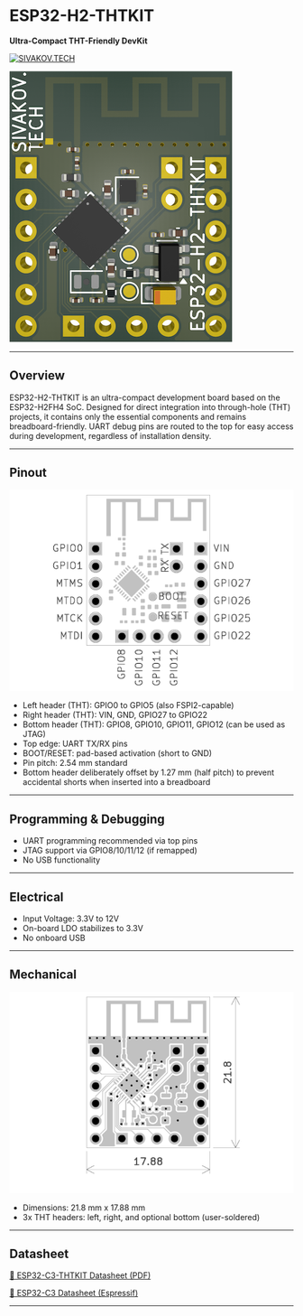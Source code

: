 # ESP32-H2-THTKIT
**Ultra-Compact THT-Friendly DevKit**

[![SIVAKOV.TECH](https://img.shields.io/badge/designed%20by-SIVAKOV.TECH-black)](https://sivakov.tech)

![Front render](images/front-render-small.png)

---

## Overview

ESP32-H2-THTKIT is an ultra-compact development board based on the ESP32-H2FH4 SoC. Designed for direct integration into through-hole (THT) projects, it contains only the essential components and remains breadboard-friendly. UART debug pins are routed to the top for easy access during development, regardless of installation density.

---

## Pinout

![Pinout](images/pinout.png)

- Left header (THT): GPIO0 to GPIO5 (also FSPI2-capable)
- Right header (THT): VIN, GND, GPIO27 to GPIO22
- Bottom header (THT): GPIO8, GPIO10, GPIO11, GPIO12 (can be used as JTAG)
- Top edge: UART TX/RX pins
- BOOT/RESET: pad-based activation (short to GND)
- Pin pitch: 2.54 mm standard
- Bottom header deliberately offset by 1.27 mm (half pitch) to prevent accidental shorts when inserted into a breadboard

---

## Programming & Debugging

- UART programming recommended via top pins
- JTAG support via GPIO8/10/11/12 (if remapped)
- No USB functionality

---

## Electrical

- Input Voltage: 3.3V to 12V
- On-board LDO stabilizes to 3.3V
- No onboard USB

---

## Mechanical

![Dimensions](images/dimensions.png)

- Dimensions: 21.8 mm x 17.88 mm
- 3x THT headers: left, right, and optional bottom (user-soldered)

---

## Datasheet

[📄 ESP32-C3-THTKIT Datasheet (PDF)](docs/Datasheet.pdf)

[📄 ESP32-C3 Datasheet (Espressif)](https://cdn.jsdelivr.net/gh/sivakov512/kicad-library@master/datasheets/MCU/Espressif/Espressif_ESP32-C3.pdf)

---
